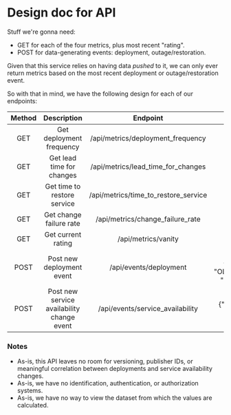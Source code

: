 # Design doc for API

Stuff we're gonna need:

- GET for each of the four metrics, plus most recent "rating".
- POST for data-generating events: deployment, outage/restoration. 

Given that this service relies on having data *pushed* to it, we can only ever return metrics based on the most recent deployment or outage/restoration event. 

So with that in mind, we have the following design for each of our endpoints:

| Method | Description | Endpoint | Request Payload | Response Payload |
|:------:|:-----------:|:--------:|:---------------:|:----------------:|
|    GET | Get deployment frequency | /api/metrics/deployment_frequency | - | {"TIMESTAMP", "COUNT", "UNIT"} |
|    GET | Get lead time for changes | /api/metrics/lead_time_for_changes | - | {"TIMESTAMP", "COMPUTED_TIME"} |
|    GET | Get time to restore service | /api/metrics/time_to_restore_service | - | {"TIMESTAMP", "COMPUTED_TIME"} | 
|    GET | Get change failure rate | /api/metrics/change_failure_rate | - | {"TIMESTAMP", "RATE"} |
|    GET | Get current rating | /api/metrics/vanity | - | {"TIMESTAMP", "RATING"} |
|   POST | Post new deployment event | /api/events/deployment | {"TIMESTAMP", "{INCLUDED_GIT_HASHES}", "OLDEST_COMMIT_TIMESTAMP", "DEPLOY_RETURN_STATUS"} | OK |
|   POST | Post new service availability change event | /api/events/service_availability | {"TIMESTAMP", "SERVICE_ID", "EVENT_TYPE"} |

### Notes
- As-is, this API leaves no room for versioning, publisher IDs, or meaningful correlation between deployments and service availability changes.
- As-is, we have no identification, authentication, or authorization systems. 
- As-is, we have no way to view the dataset from which the values are calculated. 
